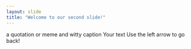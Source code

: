 ```yaml
---
layout: slide
title: "Welcome to our second slide!"
---
```


a quotation or meme and witty caption
Your text
Use the left arrow to go back!
